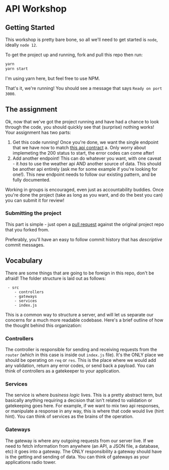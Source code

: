 # API Workshop

## Getting Started

This workshop is pretty bare bone, so all we'll need to get started is `node`, ideally `node 12`.

To get the project up and running, fork and pull this repo then run:

```bash
yarn
yarn start

```

I'm using yarn here, but feel free to use NPM.

That's it, we're running! You should see a message that says `Ready on port 3000`.

## The assignment

Ok, now that we've got the project running and have had a chance to look through the code, you should quickly see that (surprise) nothing works! Your assignment has two parts:

1. Get this code running! Once you're done, we want the single endpoint that we have now to match [this api contract]()
    a. Only worry about implemeting the 200 status to start, the error codes can come after!
2. Add another endpoint! This can do whatever you want, with one caveat - it _has_ to use the weather api AND another source of data. This should be another api entirely (ask me for some example if you're looking for one!). This new endpoint needs to follow our existing pattern, and be fully documented.

Working in groups is encouraged, even just as accountability buddies. Once you're done the project (take as long as you want, and do the best you can) you can submit it for review!

### Submitting the project

This part is simple - just open a [pull request](https://help.github.com/en/github/collaborating-with-issues-and-pull-requests/about-pull-requests) against the original project repo that you forked from. 

Preferably, you'll have an easy to follow commit history that has _descriptive_ commit messages.

## Vocabulary

There are some things that are going to be foreign in this repo, don't be afraid! The folder structure is laid out as follows:

```
 - src
    - controllers
    - gateways
    - services
    - index.js
```

This is a common way to structure a server, and will let us separate our concerns for a much more readable codebase. Here's a brief outline of how the thought behind this organization:

### Controllers

The controller is responsible for sending and receiving requests from the `router` (which in this case is inside out `index.js` file). It's the ONLY place we should be operating on `req` or `res`. This is the place where we would add any validation, return any error codes, or send back a payload. You can think of controllers as a gatekeeper to your application.

### Services

The service is where _business logic_ lives. This is a pretty abstract term, but basically anything requiring a decision that isn't related to validation or gatekeeping goes here. For example, if we want to mix two api responses, or manipulate a response in any way, this is where that code would live (hint hint). You can think of services as the brains of the operation.

### Gateways

The gateway is where any outgoing requests from our server live. If we need to fetch information from anywhere (an API, a JSON file, a database, etc) it goes into a gateway. The ONLY responsibility a gateway should have is the getting and sending of data. You can think of gateways as your applications radio tower.
